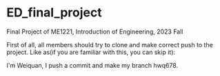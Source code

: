 # ED_final_project
Final Project of ME1221, Introduction of Engineering, 2023 Fall

First of all, all members should try to clone and make correct push to the project. Like as(if you are familiar with this, you can skip it): 
       

I'm Weiquan, I push a commit and make my branch hwq678.

